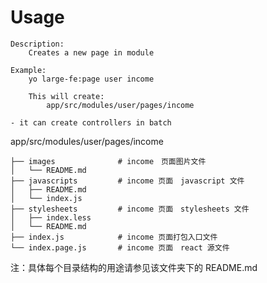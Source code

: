 # Usage

```
Description:
    Creates a new page in module

Example:
    yo large-fe:page user income

    This will create:
        app/src/modules/user/pages/income

- it can create controllers in batch
```

app/src/modules/user/pages/income

```
├── images              # income　页面图片文件
│   └── README.md
├── javascripts         # income 页面　javascript 文件
│   ├── README.md
│   └── index.js
├── stylesheets         # income 页面　stylesheets 文件
│   ├── index.less
│   └── README.md
├── index.js            # income 页面打包入口文件
└── index.page.js       # income 页面　react 源文件
```

注：具体每个目录结构的用途请参见该文件夹下的 README.md
